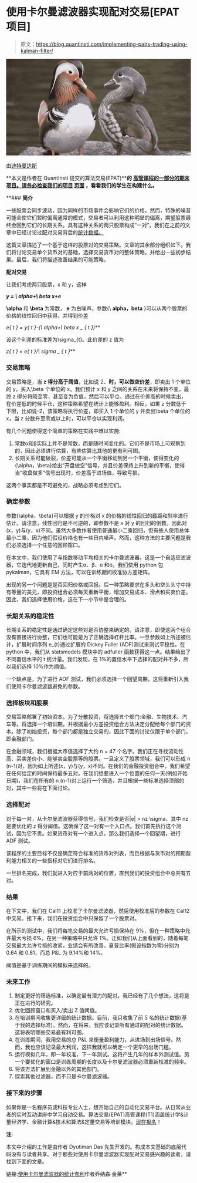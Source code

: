 # 使用卡尔曼滤波器实现配对交易[EPAT 项目]

> 原文：<https://blog.quantinsti.com/implementing-pairs-trading-using-kalman-filter/>

![Implementing Pairs Trading Using Kalman Filter](img/aafc9c4f6d2550d37e2c4a3f7d8f7783.png)

由[迪特曼达斯](https://www.linkedin.com/in/dyutimandas?authType=NAME_SEARCH&authToken=TSeV&locale=en_US&trk=tyah&trkInfo=clickedVertical%3Amynetwork%2CclickedEntityId%3A15873475%2CauthType%3ANAME_SEARCH%2Cidx%3A1-1-1%2CtarId%3A1483960366012%2Ctas%3ADyutiman%20Das)

**本文是作者在 QuantInsti 提交的算法交易(EPAT)******的** [**高管课程的一部分的期末项目。请务必检查我们的项目**](https://www.quantinsti.com/epat/) [**页面**](https://www.quantinsti.com/category/project-work-epat/) **，看看我们的学生在构建什么。****

 **### **简介**

一些股票会同步波动，因为同样的市场事件会影响它们的价格。然而，特殊的噪音可能会使它们暂时偏离通常的模式，交易者可以利用这种明显的偏离，期望股票最终会回到它们的长期关系。具有这种关系的两只股票构成“一对”。我们在之前的文章中已经讨论过配对交易背后的[统计数据。](https://blog.quantinsti.com/statistics-behind-pair-trading-i-understanding-correlation-and-cointegration/)

这篇文章描述了一个基于这样的股票对的交易策略。文章的其余部分组织如下。我们将讨论交易单个货币对的基础，选择交易货币对的整体策略，并给出一些初步结果。最后，我们将描述改善结果的可能策略。

**配对交易**

让我们考虑两只股票，x 和 y，这样

***y = \ alpha+\ beta x+e***

**\alpha** 和 **\beta** 为常数， **e** 为白噪声。参数{\ **alpha，beta** }可以从两个股票的价格的线性回归中获得，并得到价差

***e*{ t } = y*{ t }-(\ alpha+\ beta x _ { t })***

设这个利差的标准差为\sigma_{t}。此价差的 z 值为

***z*{ t } = e*{ t }/\ sigma _ { t }***

### **交易策略**

交易策略是，当 **z 得分高于阈值**，比如说 2、**时，可以做空价差**，即卖出 1 个单位的 y，买入\beta 个单位的 x。我们预计 x 和 y 之间的关系在未来将保持不变，最终 z 得分将降至零，甚至变为负值，然后可以平仓。通过在价差高的时候卖出，在价差低的时候平仓，这种策略希望在统计上能够盈利。相反，如果 z 分数低于下限，比如说-2，该策略将执行价差，即买入 1 个单位的 y 并卖出\beta 个单位的 x，当 z 分数升至零或以上时，可以平仓以实现利润。

有几个问题使得这个简单的策略在实践中难以实施:

1.  常数α和β实际上并不是常数，而是随时间变化的。它们不是市场上可观察到的，因此必须进行估算，有些估算比其他的更有利可图。
2.  长期关系可能破裂，价差可能从一个平衡移动到另一个平衡，使得变化的{\alpha，\beta}给出“开盘做空”信号，并且价差保持上升到新的平衡，使得当“收盘做多”信号出现时，价差高于进场值，导致亏损。

这两个事实都是不可避免的，战略必须考虑到它们。

### **确定参数**

参数{\alpha，\beta}可以根据 y 的价格对 x 的价格的线性回归的截距和斜率进行估计。请注意，线性回归是不可逆的，即参数不是 x 对 y 的回归的倒数。因此对(x，y)与(y，x)不同。虽然大多数作者使用普通最小二乘回归，但有些人使用总体最小二乘，因为他们假设价格也有一些日内噪声。然而，这种方法的主要问题是我们必须选择一个任意的回顾窗口。

在本文中，我们使用了与指数移动平均相关的卡尔曼滤波器。这是一个自适应滤波器，它迭代地更新自己，同时产生α、β、e 和σ。我们使用 python 包 pykalman，它具有 EM 方法，可以在训练期间校准协方差矩阵。

出现的另一个问题是是否回归价格或回报。后一种策略要求在多头和空头头寸中持有等量的美元，即投资组合必须每天重新平衡，增加交易成本、滑点和买卖价差。因此，我们选择使用价格，这在下一小节中是合理的。

### **长期关系的稳定性**

长期关系的稳定性是通过确定这些对是否协整来确定的。请注意，即使这两个组合没有直接进行协整，它们也可能是为了正确选择杠杆比率。一旦参数如上所述被估计，扩展时间序列 e_{t}通过扩展的 Dickey Fuller (ADF)测试来测试平稳性。在 python 中，我们从 statsmodels 模块中的 adfuller 函数获得这一点。结果给出了不同置信水平的 t 统计量。我们发现，在 1%的置信水平下选择的配对并不多，所以我们选择 10%作为阈值。

一个缺点是，为了进行 ADF 测试，我们必须选择一个回望周期，这将重新引入我们使用卡尔曼滤波器避免的参数。

### **选择板块和股票**

交易策略部署了初始资本。为了分散投资，将选择五个部门:金融、生物技术、汽车等。将选择一个培训期，并根据最小方差投资组合方法决定分配给每个部门的资本。除了初始投资，每个部门都是独立交易的，因此下面的讨论仅限于单个部门，即金融部门。

在金融领域，我们根据大市值选择了大约 n = 47 个名字。我们正在寻找流动性高、买卖差价小、能够卖空股票等的股票。一旦定义了股票领域，我们可以形成 n (n-1)对，因为如上所述(x，y)与(y，x)不同。在我们的金融投资组合中，我们希望在任何给定的时间保持最多五对。在我们想要进入一个位置的任何一天(例如开始日期)，我们在所有的 n (n-1)对上运行一个筛选，并且根据一些标准选择顶部的对，其中一些将在下面讨论。

### **选择配对**

对于每一对，从卡尔曼滤波器获得信号，我们检查是否|e| > nz \sigma，其中 nz 是要优化的 z 得分阈值。这确保了这一对有一个入口点。我们首先执行这个测试，因为它不贵。如果货币对有一个进入点，那么我们选择一个回望期，进行 ADF 测试。

该程序的主要目标不仅是确定符合标准的货币对列表，而且根据与货币对的预期盈利能力相关的一些指标对它们进行排名。

一旦排名完成，我们就进入对应于前两对的位置，直到我们的投资组合中总共有五对。

### **结果**

在下文中，我们在 Cal11 上校准了卡尔曼滤波器，然后使用校准后的参数在 Cal12 中交易。接下来，我们在投资组合中只保留了一个股票对。

在所示的测试中，我们将每笔交易的最大允许亏损保持在 9%，但在一种策略中允许最大亏损 6%，在另一种策略中只允许 1%。正如我们从上面看到的，随着每笔交易最大允许亏损的收紧，业绩会有所改善。夏普比率(假设指数为零)分别为 0.64 和 0.81，而总 P&L 为 9.14%和 14%。

阈值是基于训练期间的模拟来选择的。

### **未来工作**

1.  制定更好的筛选标准，以确定最有潜力的配对。我已经有了几个想法，这将是正在进行的研究。
2.  优化回顾窗口和买入/卖出 Z 值阈值。
3.  在培训期间收集更详细的统计数据。目前，我只收集了前 5 名的统计数据(基于我的选择标准)。然而，在将来，我应该记录所有通过的配对的统计数据。这将表明哪些交易最有利可图。
4.  在训练期间，我用交易的总 P&L 来衡量盈利能力，从进场到出场信号。然而，我也应该记录最大利润，这样我就可以确定一个更早的出场门槛。
5.  运行模拟几年，即一年校准，下一年测试。这将产生几年的样本外测试值。另一个要优化的窗口是训练周期的长度以及卡尔曼滤波器必须重新校准的频率。
6.  将该方法扩展到金融以外的其他部门。
7.  探索其他过滤器，而不只是卡尔曼滤波器。

### **接下来的步骤**

如果你是一名程序员或科技专业人士，想开始自己的自动化交易平台。从日常从业者的实时互动讲座中学习自动交易。算法交易(EPAT)高管课程(T1)涵盖统计学&计量经济学、金融计算&技术和算法&定量交易等培训模块。[现在报名](https://www.quantinsti.com/epat/)！

**注:**

本文中介绍的工作是由作者 Dyutiman Das 先生开发的。构成本文基础的底层代码没有与读者共享。对于那些对使用卡尔曼滤波器实现配对交易感兴趣的读者，请找到下面的文章。

链接:[使用卡尔曼滤波器的统计套利](http://jonathankinlay.com/2015/02/statistical-arbitrage-using-kalman-filter/)作者乔纳森·金莱**
